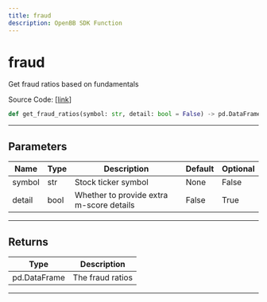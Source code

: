 ```yaml
---
title: fraud
description: OpenBB SDK Function
---
```


# fraud

Get fraud ratios based on fundamentals

Source Code: [[link](https://github.com/OpenBB-finance/OpenBBTerminal/tree/main/openbb_terminal/stocks/fundamental_analysis/av_model.py#L594)]

```python
def get_fraud_ratios(symbol: str, detail: bool = False) -> pd.DataFrame
```

---

## Parameters

| Name | Type | Description | Default | Optional |
| ---- | ---- | ----------- | ------- | -------- |
| symbol | str | Stock ticker symbol | None | False |
| detail | bool | Whether to provide extra m-score details | False | True |


---

## Returns

| Type | Description |
| ---- | ----------- |
| pd.DataFrame | The fraud ratios |
---

